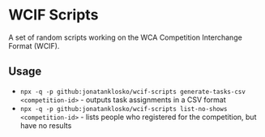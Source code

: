 # WCIF Scripts

A set of random scripts working on the WCA Competition Interchange Format (WCIF).

## Usage

- `npx -q -p github:jonatanklosko/wcif-scripts generate-tasks-csv <competition-id>` - outputs task assignments in a CSV format
- `npx -q -p github:jonatanklosko/wcif-scripts list-no-shows <competition-id>` - lists people who registered for the competition, but have no results
